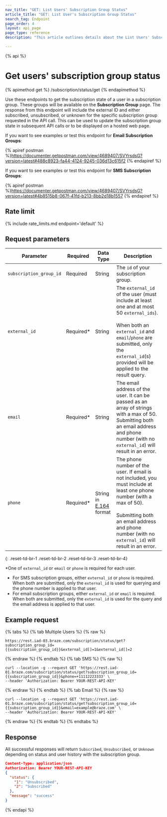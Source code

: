 ```yaml
---
nav_title: "GET: List Users' Subscription Group Status"
article_title: "GET: List User's Subscription Group Status"
search_tag: Endpoint
page_order: 4
layout: api_page
page_type: reference
description: "This article outlines details about the List Users' Subscription Group Status Braze endpoint."

---
```

{% api %}
# Get users' subscription group status
{% apimethod get %}
/subscription/status/get
{% endapimethod %}

Use these endpoints to get the subscription state of a user in a subscription group. These groups will be available on the **Subscription Group** page. The response from this endpoint will include the external ID and either subscribed, unsubscribed, or unknown for the specific subscription group requested in the API call. This can be used to update the subscription group state in subsequent API calls or to be displayed on a hosted web page.

If you want to see examples or test this endpoint for **Email Subscription Groups**:

{% apiref postman %}https://documenter.getpostman.com/view/4689407/SVYrsdsG?version=latest#488c8923-fa44-4124-9245-036d13c615f2 {% endapiref %}

If you want to see examples or test this endpoint for **SMS Subscription Groups**:

{% apiref postman %}https://documenter.getpostman.com/view/4689407/SVYrsdsG?version=latest#4b8515b8-067f-41fd-b213-8bb2d18b1557 {% endapiref %}

## Rate limit

{% include rate_limits.md endpoint='default' %}

## Request parameters

| Parameter | Required | Data Type | Description |
|---|---|---|---|
| `subscription_group_id`  | Required | String | The `id` of your subscription group. |
| `external_id`  |  Required* | String | The `external_id` of the user (must include at least one and at most 50 `external_ids`). <br><br>When both an `external_id` and `email`/`phone` are submitted, only the `external_id`(s) provided will be applied to the result query. |
| `email` | Required* | String | The email address of the user. It can be passed as an array of strings with a max of 50. Submitting both an email address and phone number (with no `external_id`) will result in an error. |
| `phone` | Required* | String in [E.164](https://en.wikipedia.org/wiki/E.164) format | The phone number of the user. If email is not included, you must include at least one phone number (with a max of 50). <br><br> Submitting both an email address and phone number (with no `external_id`) will result in an error. |
{: .reset-td-br-1 .reset-td-br-2 .reset-td-br-3  .reset-td-br-4}

*One of `external_id` or `email` or `phone` is required for each user.

- For SMS subscription groups, either `external_id` or `phone` is required.  When both are submitted, only the `external_id` is used for querying and the phone number is applied to that user.
- For email subscription groups, either `external_id` or `email` is required.  When both are submitted, only the `external_id` is used for the query and the email address is applied to that user.

## Example request 

{% tabs %}
{% tab Multiple Users %}
{% raw %}
```
https://rest.iad-03.braze.com/subscription/status/get?subscription_group_id={{subscription_group_id}}&external_id[]=1&external_id[]=2
```
{% endraw %}
{% endtab %}
{% tab SMS %}
{% raw %}
```
curl --location -g --request GET 'https://rest.iad-01.braze.com/subscription/status/get?subscription_group_id={{subscription_group_id}}&phone=+11112223333' \
--header 'Authorization: Bearer YOUR-REST-API-KEY'
```
{% endraw %}
{% endtab %}
{% tab Email %}
{% raw %}
```
curl --location -g --request GET 'https://rest.iad-01.braze.com/subscription/status/get?subscription_group_id={{subscription_group_id}}&email=example@braze.com' \
--header 'Authorization: Bearer YOUR-REST-API-KEY'
```
{% endraw %}
{% endtab %}
{% endtabs %}

## Response

All successful responses will return `Subscribed`, `Unsubscribed`, or `Unknown` depending on status and user history with the subscription group.

```json
Content-Type: application/json
Authorization: Bearer YOUR-REST-API-KEY
{
  "status": {
    "1": "Unsubscribed",
    "2": "Subscribed"
  },
  "message": "success"
}
```

{% endapi %}
